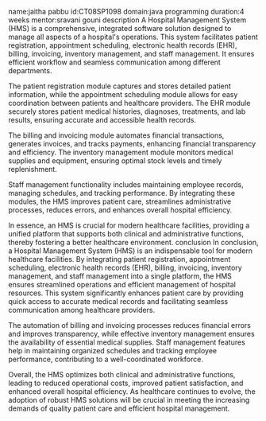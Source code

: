 name:jaitha pabbu
id:CT08SP1098
domain:java programming
duration:4 weeks
mentor:sravani gouni
description
A Hospital Management System (HMS) is a comprehensive, integrated software solution designed to manage all aspects of a hospital's operations. This system facilitates patient registration, appointment scheduling, electronic health records (EHR), billing, invoicing, inventory management, and staff management. It ensures efficient workflow and seamless communication among different departments.

The patient registration module captures and stores detailed patient information, while the appointment scheduling module allows for easy coordination between patients and healthcare providers. The EHR module securely stores patient medical histories, diagnoses, treatments, and lab results, ensuring accurate and accessible health records.

The billing and invoicing module automates financial transactions, generates invoices, and tracks payments, enhancing financial transparency and efficiency. The inventory management module monitors medical supplies and equipment, ensuring optimal stock levels and timely replenishment.

Staff management functionality includes maintaining employee records, managing schedules, and tracking performance. By integrating these modules, the HMS improves patient care, streamlines administrative processes, reduces errors, and enhances overall hospital efficiency.

In essence, an HMS is crucial for modern healthcare facilities, providing a unified platform that supports both clinical and administrative functions, thereby fostering a better healthcare environment.
conclusion
In conclusion, a Hospital Management System (HMS) is an indispensable tool for modern healthcare facilities. By integrating patient registration, appointment scheduling, electronic health records (EHR), billing, invoicing, inventory management, and staff management into a single platform, the HMS ensures streamlined operations and efficient management of hospital resources. This system significantly enhances patient care by providing quick access to accurate medical records and facilitating seamless communication among healthcare providers.

The automation of billing and invoicing processes reduces financial errors and improves transparency, while effective inventory management ensures the availability of essential medical supplies. Staff management features help in maintaining organized schedules and tracking employee performance, contributing to a well-coordinated workforce.

Overall, the HMS optimizes both clinical and administrative functions, leading to reduced operational costs, improved patient satisfaction, and enhanced overall hospital efficiency. As healthcare continues to evolve, the adoption of robust HMS solutions will be crucial in meeting the increasing demands of quality patient care and efficient hospital management.
